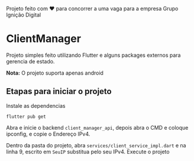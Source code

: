 Projeto feito com ❤️ para concorrer a uma vaga para a empresa Grupo Ignição Digital

# ClientManager

Projeto simples feito utilizando Flutter e alguns packages externos para gerencia de estado.

**Nota:** O projeto suporta apenas android

## Etapas para iniciar o projeto

Instale as dependencias

    flutter pub get

Abra e inicie o backend `client_manager_api`, depois abra o CMD e coloque ipconfig, e copie o Endereço IPv4.

Dentro da pasta do projeto, abra `services/client_service_impl.dart` e na linha 9, escrito em `SeuIP` substitua pelo seu IPv4. Execute o projeto
